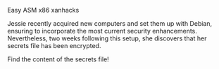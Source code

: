 Easy ASM x86 xanhacks

Jessie recently acquired new computers and set them up with Debian, ensuring to incorporate the most current security enhancements. Nevertheless, two weeks following this setup, she discovers that her secrets file has been encrypted.

Find the content of the secrets file!
